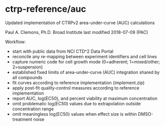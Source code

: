 # ctrp-reference/auc

Updated implementation of CTRPv2 area-under-curve (AUC) calculations

Paul A. Clemons, Ph.D.
Broad Institute
last modified 2018-07-09 (PAC)

Workflow:

   - start with public data from NCI CTD^2 Data Portal
   - reconcile any re-mapping between experiment identifiers and cell lines
   - capture numeric code for cell growth mode (0=adherent; 1=mixed/other; 2=suspension)
   - established fixed limits of area-under-curve (AUC) integration shared by all compounds
   - fit curves according to reference implementation (implement.zip)
   - apply post-fit quality-control measures according to reference implementation
   - report AUC, log(EC50), and percent viability at maximum concentration
   - omit problematic log(EC50) values due to extrapolation outside concentration range
   - omit meaningless log(EC50) values when effect size is within DMSO-treatment noise
 